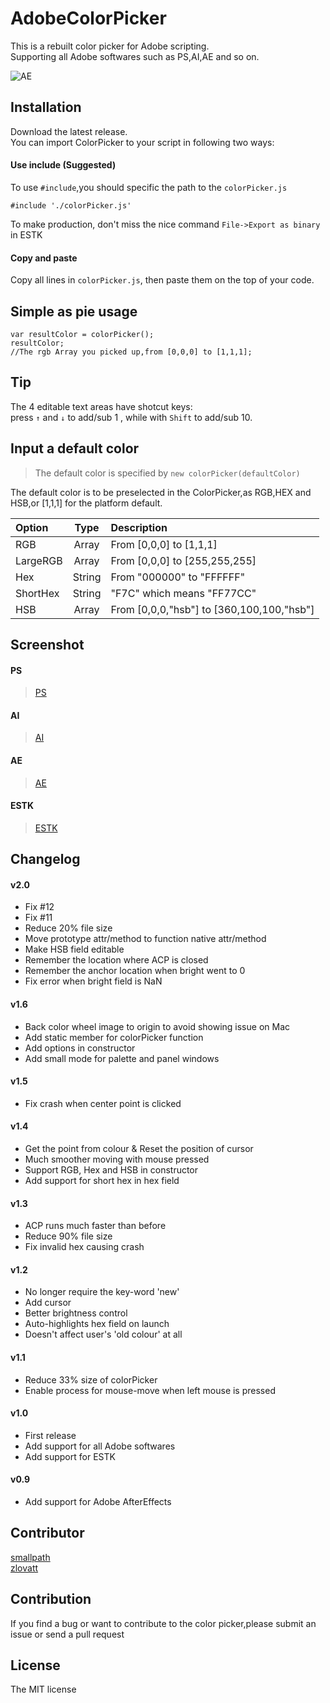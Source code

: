 # AdobeColorPicker
This is a rebuilt color picker for Adobe scripting.  
Supporting all Adobe softwares such as PS,AI,AE and so on.  

![AE](https://raw.githubusercontent.com/Smallpath/AdobeColorPicker/master/_screenshot/Animation.gif)

## Installation
Download the latest release.  
You can import ColorPicker to your script in following two ways:  

#### Use include (Suggested)
To use `#include`,you should specific the path to the `colorPicker.js`  
```
#include './colorPicker.js'
```
To make production, don't miss the nice command `File->Export as binary` in ESTK

#### Copy and paste
Copy all lines in `colorPicker.js`, then paste them on the top of your code.  

## Simple as pie usage
```
var resultColor = colorPicker();
resultColor;
//The rgb Array you picked up,from [0,0,0] to [1,1,1];
```

## Tip
The 4 editable text areas have shotcut keys:  
press `↑` and `↓` to add/sub 1 , while with `Shift` to add/sub 10.

## Input a default color
>The default color is specified by `new colorPicker(defaultColor)`  

The default color is to be preselected in the ColorPicker,as RGB,HEX and HSB,or [1,1,1] for the platform default.

|Option   | Type | Description|
|:--------|:----:|:-----------|
|RGB      |Array |From [0,0,0] to [1,1,1] |
|LargeRGB |Array |From [0,0,0] to [255,255,255] |
|Hex      |String|From "000000" to "FFFFFF" |
|ShortHex |String|"F7C" which means "FF77CC" |
|HSB      |Array |From [0,0,0,"hsb"] to [360,100,100,"hsb"]|

## Screenshot
#### PS
>[PS](https://raw.githubusercontent.com/Smallpath/AdobeColorPicker/master/_screenshot/PS.png)  

#### AI
>[AI](https://raw.githubusercontent.com/Smallpath/AdobeColorPicker/master/_screenshot/AI.png)

#### AE
>[AE](https://raw.githubusercontent.com/Smallpath/AdobeColorPicker/master/_screenshot/AE.png)

#### ESTK
>[ESTK](https://raw.githubusercontent.com/Smallpath/AdobeColorPicker/master/_screenshot/ESTK.png)

## Changelog
#### v2.0
- Fix #12 
- Fix #11 
- Reduce 20% file size
- Move prototype attr/method to function native attr/method
- Make HSB field editable
- Remember the location where ACP is closed
- Remember the anchor location when bright went to 0
- Fix error when bright field is NaN

#### v1.6
- Back color wheel image to origin to avoid showing issue on Mac
- Add static member for colorPicker function
- Add options in constructor
- Add small mode for palette and panel windows 

#### v1.5
- Fix crash when center point is clicked

#### v1.4
- Get the point from colour & Reset the position of cursor
- Much smoother moving with mouse pressed
- Support RGB, Hex and HSB in constructor
- Add support for short hex in hex field

#### v1.3
- ACP runs much faster than before
- Reduce 90% file size
- Fix invalid hex causing crash

#### v1.2
- No longer require the key-word 'new'
- Add cursor
- Better brightness control
- Auto-highlights hex field on launch
- Doesn't affect user's 'old colour' at all

#### v1.1
- Reduce 33% size of colorPicker
- Enable process for mouse-move when left mouse is pressed

#### v1.0
- First release
- Add support for all Adobe softwares 
- Add support for ESTK

#### v0.9
- Add support for Adobe AfterEffects

## Contributor
[smallpath](https://github.com/Smallpath)  
[zlovatt](https://github.com/zlovatt)

## Contribution
If you find a bug or want to contribute to the color picker,please submit an issue or send a pull request

## License
The MIT license




